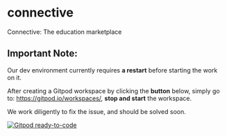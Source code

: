 # connective
Connective: The education marketplace

## Important Note:
Our dev environment currently requires **a restart** before starting the work on it.

After creating a Gitpod workspace by clicking the **button** below, simply go to: https://gitpod.io/workspaces/, **stop and start** the workspace.

We work diligently to fix the issue, and should be solved soon.

[![Gitpod ready-to-code](https://img.shields.io/badge/Gitpod-ready--to--code-blue?logo=gitpod)](https://gitpod.io/#https://github.com/connectiveproject/connective)
